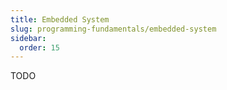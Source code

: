 ```yaml
---
title: Embedded System
slug: programming-fundamentals/embedded-system
sidebar:
  order: 15
---
```


TODO
